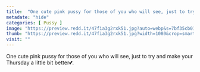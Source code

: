 ```yaml
---
title:  "One cute pink pussy for those of you who will see, just to try and make your Thursday a little bit better💕."
metadate: "hide"
categories: [ Pussy ]
image: "https://preview.redd.it/47fia3g2rxk51.jpg?auto=webp&s=7bf35cb018eb45e8faf70d1d1ce5bab505efa630"
thumb: "https://preview.redd.it/47fia3g2rxk51.jpg?width=1080&crop=smart&auto=webp&s=53bd10fa46dc24d728a69045ad5a63393889c22d"
visit: ""
---
```

One cute pink pussy for those of you who will see, just to try and make your Thursday a little bit better💕.

